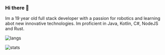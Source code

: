 ### Hi there 👋

Im a 19 year old full stack developer with a passion for robotics and learning abot new innovative technologies. Im proficient in Java, Kotlin, C#, NodeJS and Rust.

![langs](https://github-readme-stats-git-masterrstaa-rickstaa.vercel.app/api/top-langs/?username=brandonzx3&hide=labview&theme=synthwave&count_private=true)

![stats](https://github-readme-stats-git-masterrstaa-rickstaa.vercel.app/api?username=brandonzx3&theme=synthwave&show_icons=true&count_private=true)

